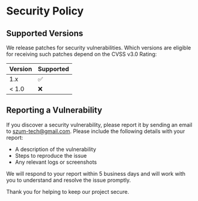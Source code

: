 # Security Policy

## Supported Versions

We release patches for security vulnerabilities. Which versions are eligible for receiving such patches depend on the
CVSS v3.0 Rating:

| Version | Supported          |
| ------- | ------------------ |
| 1.x     | :white_check_mark: |
| < 1.0   | :x:                |

## Reporting a Vulnerability

If you discover a security vulnerability, please report it by sending an email to
[szum-tech@gmail.com](mailto:szum-tech@gmail.com). Please include the following details with your report:

- A description of the vulnerability
- Steps to reproduce the issue
- Any relevant logs or screenshots

We will respond to your report within 5 business days and will work with you to understand and resolve the issue
promptly.

Thank you for helping to keep our project secure.

